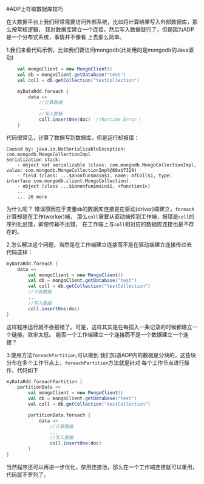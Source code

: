 #ADP上存取数据库技巧

在大数据平台上我们经常需要访问外部系统，比如将计算结果写入外部数据库，那么按常规逻辑，
我对数据库建立一个连接，然后写入数据就行了，但是因为ADP是一个分布式系统，事情并不像看
上去那么简单。

1.我们来看代码示例，比如我们要访问mongodb(此处用的是mongodb的Java驱动)
```scala
    val mongoClient = new MongoClient()
    val db = mongoClient.getDatabase("test")
    val coll = db.getCollection("testCollection")

    myDataRdd.foreach {
        data =>
            //计算数据
            ...
            //写入数据
            coll.insertOne(doc)  //Runtime Error！
    }
```
代码很常见，计算了数据写到数据库，但是运行却报错：
```console
Caused by: java.io.NotSerializableException: com.mongodb.MongoCollectionImpl
Serialization stack:
	- object not serializable (class: com.mongodb.MongoCollectionImpl, value: com.mongodb.MongoCollectionImpl@60ab7329)
	- field (class: ...$anonfun$main$1, name: afColl$1, type: interface com.mongodb.client.MongoCollection)
	- object (class ...$$anonfun$main$1, <function1>)
	...
	... 26 more

```
为什么呢？
错误原因在于变量`db`的数据库连接是在驱动(driver)端建立，`foreach`计算却是在工作(worker)端，
那么`coll`需要从驱动端传到工作端，报错是`coll`的序列化出错，即使传输不出错，
在工作端上与`coll`相对应的数据库连接也是不存在的。

2.怎么解决这个问题，当然是在工作端建立连接而不是在驱动端建立连接传过去
代码这样：
```scala
myDataRdd.foreach {
    data =>
        val mongoClient = new MongoClient()
        val db = mongoClient.getDatabase("test")
        val coll = db.getCollection("testCollection")
        //计算数据
        ...
        //写入数据
        coll.insertOne(doc)
}
```
这样程序运行就不会报错了。可是，这样其实是在每插入一条记录的时候都建立一个链接，效率太低。
能否一个工作端建立一个连接而不是一个数据建立一个连接？

3.使用方法`foreachPartition`,可以做到
我们知道ADP内的数据是分块的，这些块分布在多个工作节点上，`foreachPartition`方法就是针对
每个工作节点进行操作，代码如下
```scala
myDataRdd.foreachPartition {
    partitionData =>
        val mongoClient = new MongoClient()
        val db = mongoClient.getDatabase("test")
        val coll = db.getCollection("testCollection")

        partitionData.foreach {
            data =>
                //计算数据
                ...
                //写入数据
                coll.insertOne(doc)
        }
}
```

当然程序还可以再进一步优化，使用连接池，那么在一个工作端连接就可以重用，代码就不罗列了。
